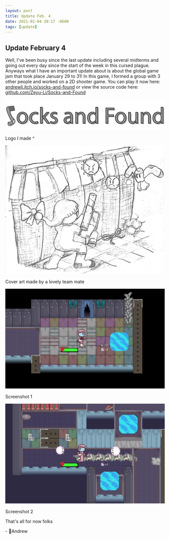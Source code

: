 ```yaml
---
layout: post
title: Update Feb. 4
date: 2021-02-04 20:17 -0600
tags: [update]
---
```


## Update February 4

Well, I've been busy since the last update including several midterms and going out every day since the start of the week in this cursed plague. Anyways what I have an important update about is about the global game jam that took place January 29 to 31! In this game, I formed a group with 3 other people and worked on a 2D shooter game. You can play it now here: [andrewli.itch.io/socks-and-found](https://andrewli.itch.io/socks-and-found) or view the source code here: [github.com/Zeyu-Li/Socks-and-Found](https://github.com/Zeyu-Li/Socks-and-Found)

![logo](../assets/img/game/logo.png)

Logo I made ^

![artwork](../assets/img/game/artwork.jpg)

Cover art made by a lovely team mate

![InGame1](../assets/img/game/InGame1.png)

Screenshot 1

![InGame2](../assets/img/game/InGame2.png)

Screenshot 2



That's all for now folks

\- 💖Andrew